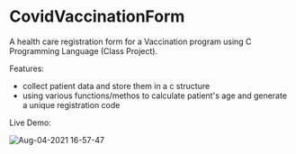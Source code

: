 # CovidVaccinationForm
A health care registration form for a Vaccination program using C Programming Language (Class Project).

Features:
- collect patient data and store them in a c structure
- using various functions/methos to calculate patient's age and generate a unique registration code

Live Demo:

![Aug-04-2021 16-57-47](https://user-images.githubusercontent.com/57018537/128254067-182b3c38-2627-4364-ad1b-478c6c95f517.gif)

